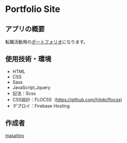 # Portfolio Site

## アプリの概要
転職活動用の[ポートフォリオ](portfolio-site-a81de.web.app)になります。

##  使用技術・環境
- HTML
- CSS
- Sass
- JavaScript,Jquery
- 記法：Scss
- CSS設計：FLOCSS（https://github.com/hiloki/flocss)
- デプロイ：Firebase Hosting

## 作成者
[masahiro](https://twitter.com/prograrning)
